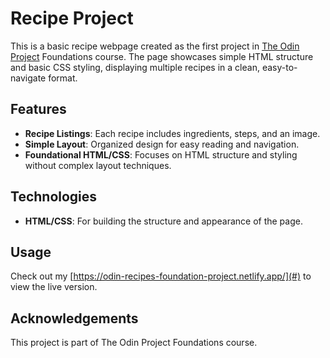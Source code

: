 # Recipe Project

This is a basic recipe webpage created as the first project in [The Odin Project](https://www.theodinproject.com/) Foundations course. The page showcases simple HTML structure and basic CSS styling, displaying multiple recipes in a clean, easy-to-navigate format.

## Features

- **Recipe Listings**: Each recipe includes ingredients, steps, and an image.
- **Simple Layout**: Organized design for easy reading and navigation.
- **Foundational HTML/CSS**: Focuses on HTML structure and styling without complex layout techniques.

## Technologies

- **HTML/CSS**: For building the structure and appearance of the page.

## Usage

Check out my [https://odin-recipes-foundation-project.netlify.app/](#) to view the live version.

## Acknowledgements

This project is part of The Odin Project Foundations course.
